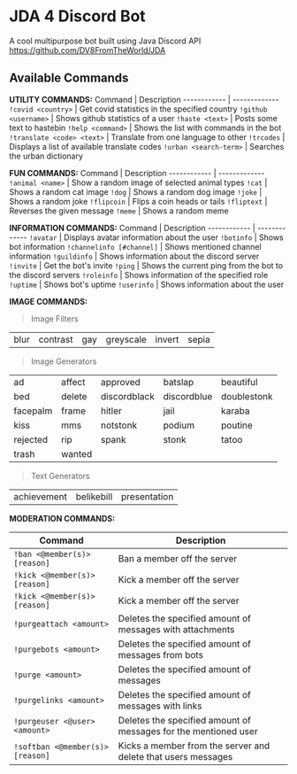 # JDA 4 Discord Bot
A cool multipurpose bot built using Java Discord API https://github.com/DV8FromTheWorld/JDA

## Available Commands
**UTILITY COMMANDS:**
Command | Description
------------ | -------------
`!covid <country>` | Get covid statistics in the specified country
`!github <username>` | Shows github statistics of a user
`!haste <text>` | Posts some text to hastebin
`!help <command>` | Shows the list with commands in the bot
`!translate <code> <text>` | Translate from one language to other
`!trcodes` | Displays a list of available translate codes
`!urban <search-term>` | Searches the urban dictionary

**FUN COMMANDS:**
Command | Description
------------ | -------------
`!animal <name>` | Show a random image of selected animal types
`!cat` | Shows a random cat image
`!dog` | Shows a random dog image
`!joke` | Shows a random joke
`!flipcoin` | Flips a coin heads or tails
`!fliptext` | Reverses the given message
`!meme` | Shows a random meme

**INFORMATION COMMANDS:**
Command | Description
------------ | -------------
`!avatar` | Displays avatar information about the user
`!botinfo` | Shows bot information
`!channelinfo [#channel]` | Shows mentioned channel information
`!guildinfo` | Shows information about the discord server
`!invite` | Get the bot's invite
`!ping` | Shows the current ping from the bot to the discord servers
`!roleinfo` | Shows information of the specified role
`!uptime` | Shows bot's uptime
`!userinfo` | Shows information about the user

**IMAGE COMMANDS:**
> Image Filters
<table>
   <tr>
      <td>blur</td>
      <td>contrast</td>
      <td>gay</td>
      <td>greyscale</td>
      <td>invert</td>
      <td>sepia</td>
   </tr>
</table>

> Image Generators
<table>
   <tr>
      <td>ad</td>
      <td>affect</td>
      <td>approved</td>
      <td>batslap</td>
      <td>beautiful</td>
   </tr>
   <tr>
      <td>bed</td>
      <td>delete</td>
      <td>discordblack</td>
      <td>discordblue</td>
      <td>doublestonk</td>
   </tr>
   <tr>
      <td>facepalm</td>
      <td>frame</td>
      <td>hitler</td>
      <td>jail</td>
      <td>karaba</td>
   </tr>
   <tr>
      <td>kiss</td>
      <td>mms</td>
      <td>notstonk</td>
      <td>podium</td>
      <td>poutine</td>
   </tr>
   <tr>
      <td>rejected</td>
      <td>rip</td>
      <td>spank</td>
      <td>stonk</td>
      <td>tatoo</td>
   </tr>
   <tr>
      <td>trash</td>
      <td>wanted</td>
   </tr>
</table>

> Text Generators
<table>
   <tr>
      <td>achievement</td>
      <td>belikebill</td>
      <td>presentation</td>
   </tr>
</table>

**MODERATION COMMANDS:**

Command | Description
------------ | -------------
`!ban <@member(s)> [reason]` | Ban a member off the server
`!kick <@member(s)> [reason]` | Kick a member off the server
`!kick <@member(s)> [reason]` | Kick a member off the server
`!purgeattach <amount>` | Deletes the specified amount of messages with attachments
`!purgebots <amount>` | Deletes the specified amount of messages from bots
`!purge <amount>` | Deletes the specified amount of messages
`!purgelinks <amount>` | Deletes the specified amount of messages with links
`!purgeuser <@user> <amount>` | Deletes the specified amount of messages for the mentioned user
`!softban <@member(s)> [reason]` | Kicks a member from the server and delete that users messages
